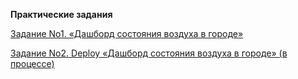 **Практические задания**

[Задание No1. «Дашборд состояния воздуха в городе»](https://github.com/AndreyPovaliy/ITMO_DS/blob/main/06_data_visualisation/python/polution_dash)

[Задание No2. Deploy «Дашборд состояния воздуха в городе» (в процессе)]()